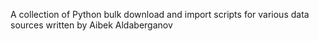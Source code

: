 A collection of Python bulk download and import scripts for various data sources written by Aibek Aldaberganov